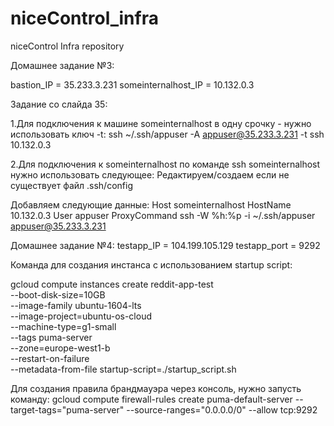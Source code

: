 # niceControl_infra
niceControl Infra repository

Домашнее задание №3:

bastion_IP = 35.233.3.231
someinternalhost_IP = 10.132.0.3

 
Задание со слайда 35:

1.Для подключения к машине someinternalhost в одну срочку - нужно использовать ключ -t:
ssh ~/.ssh/appuser -A appuser@35.233.3.231 -t ssh 10.132.0.3

2.Для подключения к someinternalhost по команде ssh someinternalhost нужно использовать следующее:
Редактируем/создаем если не существует файл .ssh/config

Добавляем следующие данные:
Host someinternalhost
	HostName 10.132.0.3
	User appuser
	ProxyCommand ssh -W %h:%p -i ~/.ssh/appuser appuser@35.233.3.231

	
Домашнее задание №4:
testapp_IP = 104.199.105.129
testapp_port = 9292

Команда для создания инстанса с использованием startup script:

gcloud compute instances create reddit-app-test\
  --boot-disk-size=10GB \
  --image-family ubuntu-1604-lts \
  --image-project=ubuntu-os-cloud \
  --machine-type=g1-small \
  --tags puma-server \
  --zone=europe-west1-b \
  --restart-on-failure \
  --metadata-from-file startup-script=./startup_script.sh

Для создания правила брандмауэра через консоль, нужно запусть команду:
gcloud compute firewall-rules create puma-default-server --target-tags="puma-server" --source-ranges="0.0.0.0/0" --allow tcp:9292

